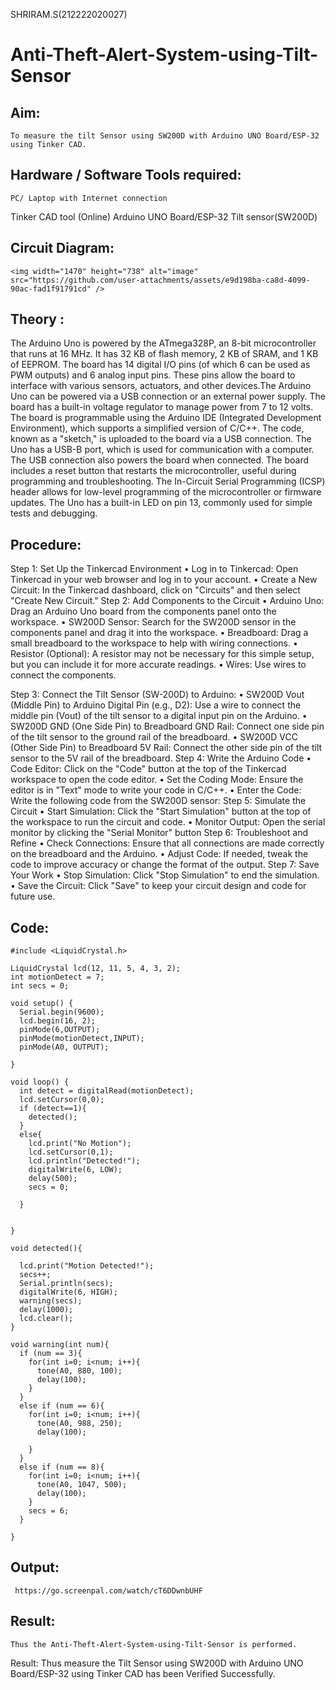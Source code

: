 SHRIRAM.S(212222020027)
# Anti-Theft-Alert-System-using-Tilt-Sensor

## Aim:
~~~
To measure the tilt Sensor using SW200D with Arduino UNO Board/ESP-32 using Tinker CAD.
~~~
## Hardware / Software Tools required:
	PC/ Laptop with Internet connection
  Tinker CAD tool (Online)
	Arduino UNO Board/ESP-32
	Tilt sensor(SW200D)

## Circuit Diagram:
~~~
<img width="1470" height="738" alt="image" src="https://github.com/user-attachments/assets/e9d198ba-ca8d-4099-90ac-fad1f91791cd" />
~~~
 
## Theory :
 The Arduino Uno is powered by the ATmega328P, an 8-bit microcontroller that runs at 16 MHz. It has 32 KB of flash memory, 2 KB of SRAM, and 1 KB of EEPROM. The board has 14 digital I/O pins (of which 6 can be used as PWM outputs) and 6 analog input pins. These pins allow the board to interface with various sensors, actuators, and other devices.The Arduino Uno can be powered via a USB connection or an external power supply. The board has a built-in voltage regulator to manage power from 7 to 12 volts.
The board is programmable using the Arduino IDE (Integrated Development Environment), which supports a simplified version of C/C++. The code, known as a "sketch," is uploaded to the board via a USB connection. The Uno has a USB-B port, which is used for communication with a computer. The USB connection also powers the board when connected. The board includes a reset button that restarts the microcontroller, useful during programming and troubleshooting. The In-Circuit Serial Programming (ICSP) header allows for low-level programming of the microcontroller or firmware updates. The Uno has a built-in LED on pin 13, commonly used for simple tests and debugging.


## Procedure:

Step 1: Set Up the Tinkercad Environment
•	Log in to Tinkercad: Open Tinkercad in your web browser and log in to your account.
•	Create a New Circuit: In the Tinkercad dashboard, click on "Circuits" and then select "Create New Circuit."
Step 2: Add Components to the Circuit
•	Arduino Uno: Drag an Arduino Uno board from the components panel onto the workspace.
•	SW200D Sensor: Search for the SW200D sensor in the components panel and drag it into the workspace.
•	Breadboard: Drag a small breadboard to the workspace to help with wiring connections.
•	Resistor (Optional): A resistor may not be necessary for this simple setup, but you can include it for more accurate readings.
•	Wires: Use wires to connect the components.

Step 3: Connect the Tilt Sensor (SW-200D) to Arduino:
•	SW200D Vout (Middle Pin) to Arduino Digital Pin (e.g., D2): Use a wire to connect the middle pin (Vout) of the tilt sensor to a digital input pin on the Arduino.
•	SW200D GND (One Side Pin) to Breadboard GND Rail: Connect one side pin of the tilt sensor to the ground rail of the breadboard.
•	SW200D VCC (Other Side Pin) to Breadboard 5V Rail: Connect the other side pin of the tilt sensor to the 5V rail of the breadboard.
Step 4: Write the Arduino Code
•	Code Editor: Click on the "Code" button at the top of the Tinkercad workspace to open the code editor.
•	Set the Coding Mode: Ensure the editor is in "Text" mode to write your code in C/C++.
•	Enter the Code: Write the following code from the SW200D sensor:
Step 5: Simulate the Circuit
•	Start Simulation: Click the "Start Simulation" button at the top of the workspace to run the circuit and code.
•	Monitor Output: Open the serial monitor by clicking the "Serial Monitor" button 
Step 6: Troubleshoot and Refine
•	Check Connections: Ensure that all connections are made correctly on the breadboard and the Arduino.
•	Adjust Code: If needed, tweak the code to improve accuracy or change the format of the output.
Step 7: Save Your Work
•	Stop Simulation: Click "Stop Simulation" to end the simulation.
•	Save the Circuit: Click "Save" to keep your circuit design and code for future use.

## Code:
~~~
#include <LiquidCrystal.h>

LiquidCrystal lcd(12, 11, 5, 4, 3, 2);
int motionDetect = 7;
int secs = 0;

void setup() {
  Serial.begin(9600);
  lcd.begin(16, 2);
  pinMode(6,OUTPUT);
  pinMode(motionDetect,INPUT);
  pinMode(A0, OUTPUT);
 
}

void loop() {
  int detect = digitalRead(motionDetect);
  lcd.setCursor(0,0);
  if (detect==1){
    detected();
  }
  else{
    lcd.print("No Motion");
    lcd.setCursor(0,1);
    lcd.println("Detected!");
    digitalWrite(6, LOW);
    delay(500);
    secs = 0;
    
  }
  
  
}

void detected(){
  
  lcd.print("Motion Detected!");
  secs++;
  Serial.println(secs);
  digitalWrite(6, HIGH);
  warning(secs);
  delay(1000);
  lcd.clear();
}

void warning(int num){
  if (num == 3){
    for(int i=0; i<num; i++){
      tone(A0, 880, 100);
      delay(100);
    }
  }
  else if (num == 6){
    for(int i=0; i<num; i++){
      tone(A0, 988, 250);
      delay(100);
     
    }
  }
  else if (num == 8){
    for(int i=0; i<num; i++){
      tone(A0, 1047, 500);
      delay(100);
    }
    secs = 6;
  }
  
}
~~~
## Output:
~~~
 https://go.screenpal.com/watch/cT6DDwnbUHF
~~~

## Result:
~~~
Thus the Anti-Theft-Alert-System-using-Tilt-Sensor is performed.
~~~


Result: Thus measure the Tilt Sensor using SW200D with Arduino UNO Board/ESP-32 using Tinker CAD has been Verified Successfully.

